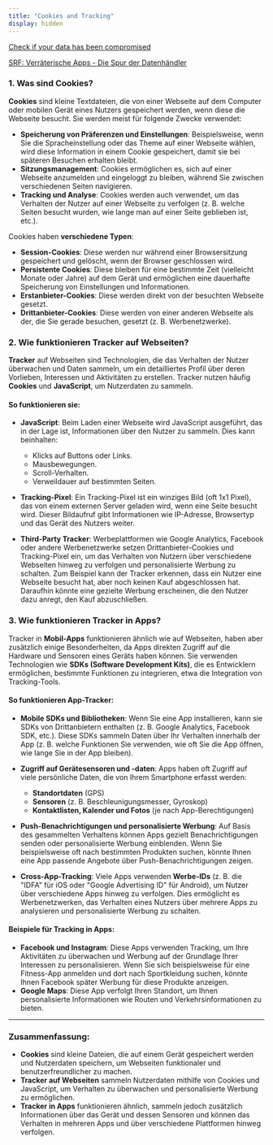 ```yaml
---
title: "Cookies and Tracking"
display: hidden
---
```


[Check if your data has been compromised](https://haveibeenpwned.com)

[SRF: Verräterische Apps - Die Spur der Datenhändler](https://www.srf.ch/news/wirtschaft/flightradar-wetterapps-co-verraeterische-apps-die-spur-der-datenhaendler)

### 1. **Was sind Cookies?**

**Cookies** sind kleine Textdateien, die von einer Webseite auf dem Computer oder mobilen Gerät eines Nutzers gespeichert werden, wenn diese die Webseite besucht. Sie werden meist für folgende Zwecke verwendet:

- **Speicherung von Präferenzen und Einstellungen**: Beispielsweise, wenn Sie die Spracheinstellung oder das Theme auf einer Webseite wählen, wird diese Information in einem Cookie gespeichert, damit sie bei späteren Besuchen erhalten bleibt.
- **Sitzungsmanagement**: Cookies ermöglichen es, sich auf einer Webseite anzumelden und eingeloggt zu bleiben, während Sie zwischen verschiedenen Seiten navigieren.
- **Tracking und Analyse**: Cookies werden auch verwendet, um das Verhalten der Nutzer auf einer Webseite zu verfolgen (z. B. welche Seiten besucht wurden, wie lange man auf einer Seite geblieben ist, etc.).

Cookies haben **verschiedene Typen**:

- **Session-Cookies**: Diese werden nur während einer Browsersitzung gespeichert und gelöscht, wenn der Browser geschlossen wird.
- **Persistente Cookies**: Diese bleiben für eine bestimmte Zeit (vielleicht Monate oder Jahre) auf dem Gerät und ermöglichen eine dauerhafte Speicherung von Einstellungen und Informationen.
- **Erstanbieter-Cookies**: Diese werden direkt von der besuchten Webseite gesetzt.
- **Drittanbieter-Cookies**: Diese werden von einer anderen Webseite als der, die Sie gerade besuchen, gesetzt (z. B. Werbenetzwerke).

### 2. **Wie funktionieren Tracker auf Webseiten?**

**Tracker** auf Webseiten sind Technologien, die das Verhalten der Nutzer überwachen und Daten sammeln, um ein detailliertes Profil über deren Vorlieben, Interessen und Aktivitäten zu erstellen. Tracker nutzen häufig **Cookies** und **JavaScript**, um Nutzerdaten zu sammeln.

#### So funktionieren sie:

- **JavaScript**: Beim Laden einer Webseite wird JavaScript ausgeführt, das in der Lage ist, Informationen über den Nutzer zu sammeln. Dies kann beinhalten:
    
    - Klicks auf Buttons oder Links.
    - Mausbewegungen.
    - Scroll-Verhalten.
    - Verweildauer auf bestimmten Seiten.
- **Tracking-Pixel**: Ein Tracking-Pixel ist ein winziges Bild (oft 1x1 Pixel), das von einem externen Server geladen wird, wenn eine Seite besucht wird. Dieser Bildaufruf gibt Informationen wie IP-Adresse, Browsertyp und das Gerät des Nutzers weiter.
    
- **Third-Party Tracker**: Werbeplattformen wie Google Analytics, Facebook oder andere Werbenetzwerke setzen Drittanbieter-Cookies und Tracking-Pixel ein, um das Verhalten von Nutzern über verschiedene Webseiten hinweg zu verfolgen und personalisierte Werbung zu schalten. Zum Beispiel kann der Tracker erkennen, dass ein Nutzer eine Webseite besucht hat, aber noch keinen Kauf abgeschlossen hat. Daraufhin könnte eine gezielte Werbung erscheinen, die den Nutzer dazu anregt, den Kauf abzuschließen.
    

### 3. **Wie funktionieren Tracker in Apps?**

Tracker in **Mobil-Apps** funktionieren ähnlich wie auf Webseiten, haben aber zusätzlich einige Besonderheiten, da Apps direkten Zugriff auf die Hardware und Sensoren eines Geräts haben können. Sie verwenden Technologien wie **SDKs (Software Development Kits)**, die es Entwicklern ermöglichen, bestimmte Funktionen zu integrieren, etwa die Integration von Tracking-Tools.

#### So funktionieren App-Tracker:

- **Mobile SDKs und Bibliotheken**: Wenn Sie eine App installieren, kann sie SDKs von Drittanbietern enthalten (z. B. Google Analytics, Facebook SDK, etc.). Diese SDKs sammeln Daten über Ihr Verhalten innerhalb der App (z. B. welche Funktionen Sie verwenden, wie oft Sie die App öffnen, wie lange Sie in der App bleiben).
    
- **Zugriff auf Gerätesensoren und -daten**: Apps haben oft Zugriff auf viele persönliche Daten, die von Ihrem Smartphone erfasst werden:
    
    - **Standortdaten** (GPS)
    - **Sensoren** (z. B. Beschleunigungsmesser, Gyroskop)
    - **Kontaktlisten, Kalender und Fotos** (je nach App-Berechtigungen)
- **Push-Benachrichtigungen und personalisierte Werbung**: Auf Basis des gesammelten Verhaltens können Apps gezielt Benachrichtigungen senden oder personalisierte Werbung einblenden. Wenn Sie beispielsweise oft nach bestimmten Produkten suchen, könnte Ihnen eine App passende Angebote über Push-Benachrichtigungen zeigen.
    
- **Cross-App-Tracking**: Viele Apps verwenden **Werbe-IDs** (z. B. die "IDFA" für iOS oder "Google Advertising ID" für Android), um Nutzer über verschiedene Apps hinweg zu verfolgen. Dies ermöglicht es Werbenetzwerken, das Verhalten eines Nutzers über mehrere Apps zu analysieren und personalisierte Werbung zu schalten.
    

#### Beispiele für Tracking in Apps:

- **Facebook und Instagram**: Diese Apps verwenden Tracking, um Ihre Aktivitäten zu überwachen und Werbung auf der Grundlage Ihrer Interessen zu personalisieren. Wenn Sie sich beispielsweise für eine Fitness-App anmelden und dort nach Sportkleidung suchen, könnte Ihnen Facebook später Werbung für diese Produkte anzeigen.
- **Google Maps**: Diese App verfolgt Ihren Standort, um Ihnen personalisierte Informationen wie Routen und Verkehrsinformationen zu bieten.

---

### Zusammenfassung:

- **Cookies** sind kleine Dateien, die auf einem Gerät gespeichert werden und Nutzerdaten speichern, um Webseiten funktionaler und benutzerfreundlicher zu machen.
- **Tracker auf Webseiten** sammeln Nutzerdaten mithilfe von Cookies und JavaScript, um Verhalten zu überwachen und personalisierte Werbung zu ermöglichen.
- **Tracker in Apps** funktionieren ähnlich, sammeln jedoch zusätzlich Informationen über das Gerät und dessen Sensoren und können das Verhalten in mehreren Apps und über verschiedene Plattformen hinweg verfolgen.
